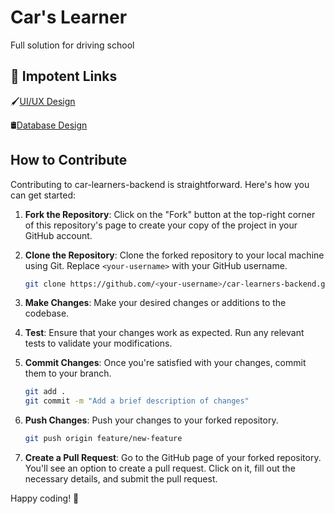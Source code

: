 # Car's Learner

Full solution for driving school

## 🔗 Impotent Links

🖌️[UI/UX Design](https://www.figma.com/file/X0oeoYFLDFftUDQxY2yZIX/car-ui?type=design&node-id=0%3A1&mode=design&t=RGn1N7xw5IrLoNB0-1)

🛢[Database Design](https://www.figma.com/file/1YShedVKEaEKryEHl9LGBJ/Database?type=design&node-id=0%3A1&mode=design&t=dGWibp8RTXRGfTXr-1)

## How to Contribute

Contributing to car-learners-backend is straightforward. Here's how you can get started:

1. **Fork the Repository**: Click on the "Fork" button at the top-right corner of this repository's page to create your copy of the project in your GitHub account.

2. **Clone the Repository**: Clone the forked repository to your local machine using Git. Replace `<your-username>` with your GitHub username.

   ```bash
   git clone https://github.com/<your-username>/car-learners-backend.git
   ```

3. **Make Changes**: Make your desired changes or additions to the codebase.

4. **Test**: Ensure that your changes work as expected. Run any relevant tests to validate your modifications.

5. **Commit Changes**: Once you're satisfied with your changes, commit them to your branch.

   ```bash
   git add .
   git commit -m "Add a brief description of changes"
   ```

6. **Push Changes**: Push your changes to your forked repository.

   ```bash
   git push origin feature/new-feature
   ```

7. **Create a Pull Request**: Go to the GitHub page of your forked repository. You'll see an option to create a pull request. Click on it, fill out the necessary details, and submit the pull request.

Happy coding! 🚀
